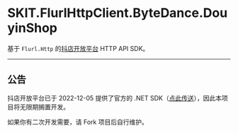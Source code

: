 ﻿# SKIT.FlurlHttpClient.ByteDance.DouyinShop

基于 `Flurl.Http` 的[抖店开放平台](https://op.jinritemai.com/) HTTP API SDK。

---

## 公告

抖店开放平台已于 2022-12-05 提供了官方的 .NET SDK（[点此传送](https://op.jinritemai.com/docs/guide-docs/1041/1072)），因此本项目将无限期搁置开发。

如果你有二次开发需要，请 Fork 项目后自行维护。
